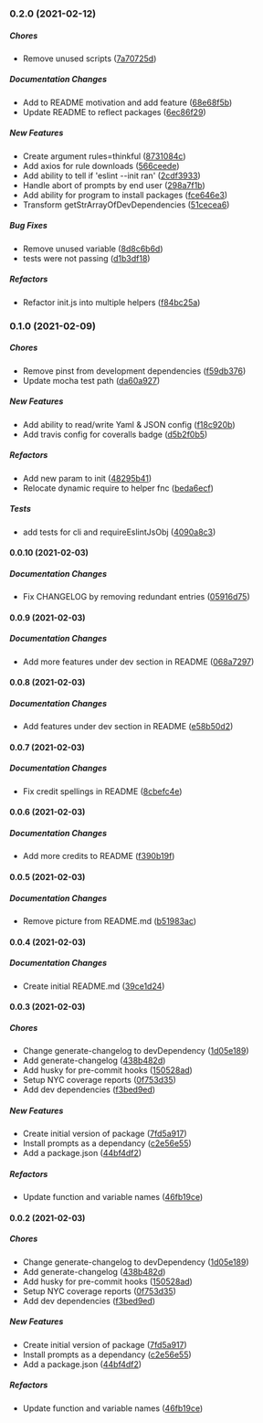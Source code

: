 ### 0.2.0 (2021-02-12)

##### Chores

*  Remove unused scripts ([7a70725d](https://github.com/brainomite/auto-config-eslint-for-prettier/commit/7a70725d9dd01303c1e77906b820c7ab51648e6e))

##### Documentation Changes

*  Add to README motivation and add feature ([68e68f5b](https://github.com/brainomite/auto-config-eslint-for-prettier/commit/68e68f5b12a4bfee3249e7cb8dcbfaf8d1ca19f7))
*  Update README to reflect packages ([6ec86f29](https://github.com/brainomite/auto-config-eslint-for-prettier/commit/6ec86f29002a201346826426ee6472e1a883da99))

##### New Features

*  Create argument rules=thinkful ([8731084c](https://github.com/brainomite/auto-config-eslint-for-prettier/commit/8731084c46d80de234835d691b419c4e298dacbc))
*  Add axios for rule downloads ([566ceede](https://github.com/brainomite/auto-config-eslint-for-prettier/commit/566ceede6a18c23824161ca64443d49e81c95af8))
*  Add ability to tell if 'eslint --init ran' ([2cdf3933](https://github.com/brainomite/auto-config-eslint-for-prettier/commit/2cdf3933699371c4de2d43a5277fc6d32501fce3))
*  Handle abort of prompts by end user ([298a7f1b](https://github.com/brainomite/auto-config-eslint-for-prettier/commit/298a7f1bd978db3a803f65299aacc90511facbec))
*  Add ability for program to install packages ([fce646e3](https://github.com/brainomite/auto-config-eslint-for-prettier/commit/fce646e3943f461958b028e9af96631269641e62))
*  Transform getStrArrayOfDevDependencies ([51cecea6](https://github.com/brainomite/auto-config-eslint-for-prettier/commit/51cecea6c9800f27f92dba61a360bf61891cc2f5))

##### Bug Fixes

*  Remove unused variable ([8d8c6b6d](https://github.com/brainomite/auto-config-eslint-for-prettier/commit/8d8c6b6da14d732188306af26702c3eb26ad9f8b))
*  tests were not passing ([d1b3df18](https://github.com/brainomite/auto-config-eslint-for-prettier/commit/d1b3df18535177633569c7b78e69bba0830fd262))

##### Refactors

*  Refactor init.js into multiple helpers ([f84bc25a](https://github.com/brainomite/auto-config-eslint-for-prettier/commit/f84bc25ae3b89fe594a05f04bcda81ec4a2e444c))

### 0.1.0 (2021-02-09)

##### Chores

*  Remove pinst from development dependencies ([f59db376](https://github.com/brainomite/auto-config-eslint-for-prettier/commit/f59db3768e0f675dee042899916db0038a9b8af0))
*  Update mocha test path ([da60a927](https://github.com/brainomite/auto-config-eslint-for-prettier/commit/da60a927770d33645a1871fa3812703aa5e9de6a))

##### New Features

*  Add ability to read/write Yaml & JSON config ([f18c920b](https://github.com/brainomite/auto-config-eslint-for-prettier/commit/f18c920b64ae2ebe37d2b046fa15ba8d62d5ba1e))
*  Add travis config for coveralls badge ([d5b2f0b5](https://github.com/brainomite/auto-config-eslint-for-prettier/commit/d5b2f0b55165d13b730dc508d3d9f94d61f6aecc))

##### Refactors

*  Add new param to init ([48295b41](https://github.com/brainomite/auto-config-eslint-for-prettier/commit/48295b4154af2653e34f603d155e78335a2f432e))
*  Relocate dynamic require to helper fnc ([beda6ecf](https://github.com/brainomite/auto-config-eslint-for-prettier/commit/beda6ecf54561862ddac5dca3a06ecb994e6ac9b))

##### Tests

*  add tests for cli and requireEslintJsObj ([4090a8c3](https://github.com/brainomite/auto-config-eslint-for-prettier/commit/4090a8c38f674bfdcec0dd5fb909c96121a94cff))

#### 0.0.10 (2021-02-03)

##### Documentation Changes

*  Fix CHANGELOG by removing redundant entries ([05916d75](https://github.com/brainomite/auto-config-eslint-for-prettier/commit/05916d759f9f8221acd8532c037aa98f768dacda))

#### 0.0.9 (2021-02-03)

##### Documentation Changes

*  Add more features under dev section in  README ([068a7297](https://github.com/brainomite/auto-config-eslint-for-prettier/commit/068a72979457dc3f46d3d6e9d83f15a266649027))

#### 0.0.8 (2021-02-03)

##### Documentation Changes

*  Add features under dev section in  README ([e58b50d2](https://github.com/brainomite/auto-config-eslint-for-prettier/commit/e58b50d27748c8363959bb8c05e90c8bf32243e2))

#### 0.0.7 (2021-02-03)

##### Documentation Changes

*  Fix credit spellings in README ([8cbefc4e](https://github.com/brainomite/auto-config-eslint-for-prettier/commit/8cbefc4e157372e68cdcd71da416714d19aa49d9))

#### 0.0.6 (2021-02-03)

##### Documentation Changes

*  Add more credits to README ([f390b19f](https://github.com/brainomite/auto-config-eslint-for-prettier/commit/f390b19f60dbefca79936f30aacdd989db9a6cfe))

#### 0.0.5 (2021-02-03)

##### Documentation Changes

*  Remove picture from README.md ([b51983ac](https://github.com/brainomite/auto-config-eslint-for-prettier/commit/b51983ac5ab6206ec8e4c7a1d2e4ed95c51e08ea))

#### 0.0.4 (2021-02-03)

##### Documentation Changes

*  Create initial README.md ([39ce1d24](https://github.com/brainomite/auto-config-eslint-for-prettier/commit/39ce1d2460ee15fda7b70931f35e2f784f513edd))

#### 0.0.3 (2021-02-03)

##### Chores

*  Change generate-changelog to devDependency ([1d05e189](https://github.com/brainomite/auto-config-eslint-for-prettier/commit/1d05e189d336e50d8341ba5c7c56994f8213a901))
*  Add generate-changelog ([438b482d](https://github.com/brainomite/auto-config-eslint-for-prettier/commit/438b482dcef7bccf137a6951a49c8e5cd6b1f4c0))
*  Add husky for pre-commit hooks ([150528ad](https://github.com/brainomite/auto-config-eslint-for-prettier/commit/150528adbd463b4674e98158dc953fdaf8bb6595))
*  Setup NYC coverage reports ([0f753d35](https://github.com/brainomite/auto-config-eslint-for-prettier/commit/0f753d3543dddc0a00c86421bb6fa1f6ac1c1901))
*  Add dev dependencies ([f3bed9ed](https://github.com/brainomite/auto-config-eslint-for-prettier/commit/f3bed9ed937ea34422cbb1b950962d64c9cd2ed0))

##### New Features

*  Create initial version of package ([7fd5a917](https://github.com/brainomite/auto-config-eslint-for-prettier/commit/7fd5a9179e44946699f61ced440fa789a81c1078))
*  Install prompts as a dependancy ([c2e56e55](https://github.com/brainomite/auto-config-eslint-for-prettier/commit/c2e56e5566141daa1050f694fd6fdf796b58d859))
*  Add a package.json ([44bf4df2](https://github.com/brainomite/auto-config-eslint-for-prettier/commit/44bf4df214e889556d5f0388302bec0ff4262e09))

##### Refactors

*  Update function and variable names ([46fb19ce](https://github.com/brainomite/auto-config-eslint-for-prettier/commit/46fb19cea745d5e84353c78a56bcfef5968ea5c8))

#### 0.0.2 (2021-02-03)

##### Chores

*  Change generate-changelog to devDependency ([1d05e189](https://github.com/brainomite/auto-config-eslint-for-prettier/commit/1d05e189d336e50d8341ba5c7c56994f8213a901))
*  Add generate-changelog ([438b482d](https://github.com/brainomite/auto-config-eslint-for-prettier/commit/438b482dcef7bccf137a6951a49c8e5cd6b1f4c0))
*  Add husky for pre-commit hooks ([150528ad](https://github.com/brainomite/auto-config-eslint-for-prettier/commit/150528adbd463b4674e98158dc953fdaf8bb6595))
*  Setup NYC coverage reports ([0f753d35](https://github.com/brainomite/auto-config-eslint-for-prettier/commit/0f753d3543dddc0a00c86421bb6fa1f6ac1c1901))
*  Add dev dependencies ([f3bed9ed](https://github.com/brainomite/auto-config-eslint-for-prettier/commit/f3bed9ed937ea34422cbb1b950962d64c9cd2ed0))

##### New Features

*  Create initial version of package ([7fd5a917](https://github.com/brainomite/auto-config-eslint-for-prettier/commit/7fd5a9179e44946699f61ced440fa789a81c1078))
*  Install prompts as a dependancy ([c2e56e55](https://github.com/brainomite/auto-config-eslint-for-prettier/commit/c2e56e5566141daa1050f694fd6fdf796b58d859))
*  Add a package.json ([44bf4df2](https://github.com/brainomite/auto-config-eslint-for-prettier/commit/44bf4df214e889556d5f0388302bec0ff4262e09))

##### Refactors

*  Update function and variable names ([46fb19ce](https://github.com/brainomite/auto-config-eslint-for-prettier/commit/46fb19cea745d5e84353c78a56bcfef5968ea5c8))
